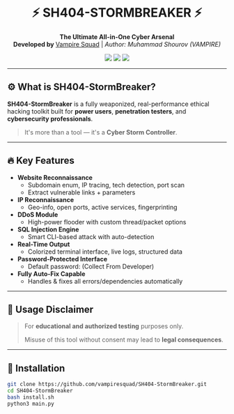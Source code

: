 <h1 align="center">
  ⚡ SH404-STORMBREAKER ⚡
</h1>

<p align="center">
  <b>The Ultimate All-in-One Cyber Arsenal</b><br>
  <b>Developed by</b> <a href="https://github.com/vampiresquad">Vampire Squad</a> |
  <i>Author: Muhammad Shourov (VAMPIRE)</i>
</p>

<p align="center">
  <img src="https://img.shields.io/badge/Platform-Termux%20%7C%20Linux-blue?style=for-the-badge">
  <img src="https://img.shields.io/badge/Status-Active-green?style=for-the-badge">
  <img src="https://img.shields.io/badge/Security-PASSWORD%20PROTECTED-critical?style=for-the-badge">
</p>

---

## ⚙️ What is SH404-StormBreaker?

**SH404-StormBreaker** is a fully weaponized, real-performance ethical hacking toolkit built for **power users**, **penetration testers**, and **cybersecurity professionals**.

> It's more than a tool — it's a **Cyber Storm Controller**.

---

## 🔥 Key Features

- **Website Reconnaissance**
  - Subdomain enum, IP tracing, tech detection, port scan
  - Extract vulnerable links + parameters
- **IP Reconnaissance**
  - Geo-info, open ports, active services, fingerprinting
- **DDoS Module**
  - High-power flooder with custom thread/packet options
- **SQL Injection Engine**
  - Smart CLI-based attack with auto-detection
- **Real-Time Output**
  - Colorized terminal interface, live logs, structured data
- **Password-Protected Interface**
  - Default password: (Collect From Developer)
- **Fully Auto-Fix Capable**
  - Handles & fixes all errors/dependencies automatically

---

## 🧠 Usage Disclaimer

> For **educational and authorized testing** purposes only.
>
> Misuse of this tool without consent may lead to **legal consequences**.

---

## 🚀 Installation

```bash
git clone https://github.com/vampiresquad/SH404-StormBreaker.git
cd SH404-StormBreaker
bash install.sh
python3 main.py

